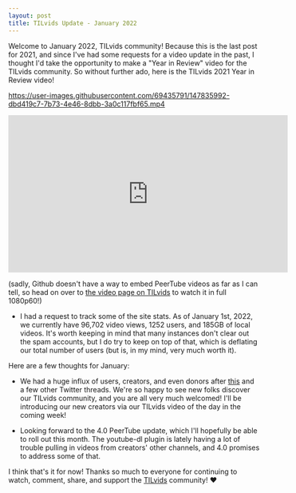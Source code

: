 ```yaml
---
layout: post
title: TILvids Update - January 2022
---
```


Welcome to January 2022, TILvids community! Because this is the last post for 2021, and since I've had some requests for a video update in the past, I thought I'd take the opportunity to make a "Year in Review" video for the TILvids community. So without further ado, here is the TILvids 2021 Year in Review video!

https://user-images.githubusercontent.com/69435791/147835992-dbd419c7-7b73-4e46-8dbb-3a0c117fbf65.mp4

<iframe width="560" height="315" sandbox="allow-same-origin allow-scripts allow-popups" title="TILvids 2021 Year in Review" src="https://tilvids.com/videos/embed/02781a54-cc2a-4398-93b1-c0a35f6ee057?warningTitle=0&peertubeLink=0" frameborder="0" allowfullscreen></iframe>

(sadly, Github doesn't have a way to embed PeerTube videos as far as I can tell, so head on over to [the video page on TILvids](https://tilvids.com/w/1iFFVm3PUMqn9rrQUrMauB) to watch it in full 1080p60!)

- I had a request to track some of the site stats. As of January 1st, 2022, we currently have 96,702 video views, 1252 users, and 185GB of local videos. It's worth keeping in mind that many instances don't clear out the spam accounts, but I do try to keep on top of that, which is deflating our total number of users (but is, in my mind, very much worth it).

Here are a few thoughts for January:

- We had a huge influx of users, creators, and even donors after [this](https://twitter.com/Linux4Everyone/status/1471507890083024905) and a few other Twitter threads. We're so happy to see new folks discover our TILvids community, and you are all very much welcomed! I'll be introducing our new creators via our TILvids video of the day in the coming week!

- Looking forward to the 4.0 PeerTube update, which I'll hopefully be able to roll out this month. The youtube-dl plugin is lately having a lot of trouble pulling in videos from creators' other channels, and 4.0 promises to address some of that.

I think that's it for now! Thanks so much to everyone for continuing to watch, comment, share, and support the [TILvids](https://tilvids.com) community! ❤️
